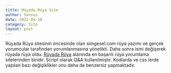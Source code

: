 ```yaml
---
title: Rüyada Rüya Site
author: Sonsuz
date: 2022-04-30
category: Site
layout: post
---
```


Rüyada Rüya sitesinin öncesinde olan simgesel.com rüya yazımı ve gerçek yorumcular tarafından yorumlanmasına yönelikti. Daha sonra ismi değişerek rüyada rüya oldu. [Rüyada Rüya](https://www.ruyadaruya.com) alanında en başarılı rüya yorumlama sitelerinden biridir. Script olarak Q&A kullanılmıştır. Kodlarda ve css lerde yapılan bazı değişiklikler onu daha da benzersiz yapmaktadır. 